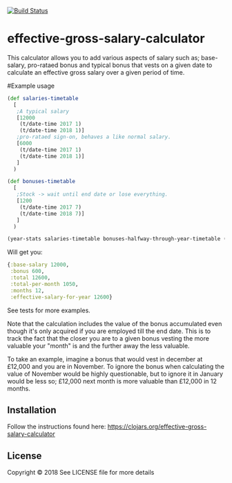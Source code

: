 [![Build Status](https://travis-ci.org/PulfordJ/effective-gross-salary-calculator.svg?branch=master)](https://travis-ci.org/PulfordJ/effective-gross-salary-calculator)

# effective-gross-salary-calculator

This calculator allows you to add various aspects of salary such as; base-salary, pro-rataed bonus and typical bonus that vests on a given date to calculate an effective gross salary over a given period of time.

#Example usage
```clojure
(def salaries-timetable
  [
   ;A typical salary
   [12000 
    (t/date-time 2017 1) 
    (t/date-time 2018 1)]   
   ;pro-rataed sign-on, behaves a like normal salary.
   [6000 
    (t/date-time 2017 1) 
    (t/date-time 2018 1)]   
   ]
  )

(def bonuses-timetable
  [
   ;Stock -> wait until end date or lose everything.
   [1200 
    (t/date-time 2017 7) 
    (t/date-time 2018 7)]   
   ]
  )

(year-stats salaries-timetable bonuses-halfway-through-year-timetable (t/date-time 2017 1)) 
```

Will get you:

```clojure
{:base-salary 12000, 
 :bonus 600, 
 :total 12600,
 :total-per-month 1050,
 :months 12,
 :effective-salary-for-year 12600}
```
See tests for more examples.

Note that the calculation includes the value of the bonus accumulated even though it's only acquired if you are employed till the end date. This is to track the fact that the closer you are to a given bonus vesting the more valuable your "month" is and the further away the less valuable.

To take an example, imagine a bonus that would vest in december at £12,000 and you are in November. To ignore the bonus when calculating the value of November would be highly questionable, but to ignore it in January would be less so; £12,000 next month is more valuable than £12,000 in 12 months.
## Installation

Follow the instructions found here: https://clojars.org/effective-gross-salary-calculator

## License

Copyright © 2018
See LICENSE file for more details
